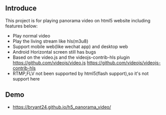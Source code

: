 ## Introduce
This project is for playing panorama video on html5 website including features below:
- Play normal video
- Play the living stream like hls(m3u8)
- Support mobile web(like wechat app) and desktop web
- Android Horizontal screen still has bugs
- Based on the video.js and the videojs-contrib-hls plugin
  https://github.com/videojs/video.js
  https://github.com/videojs/videojs-contrib-hls
- RTMP,FLV not been supported by html5(flash support),so it's not support here

## Demo
- https://bryant24.github.io/h5_panorama_video/


